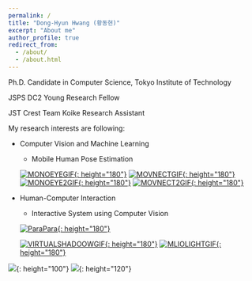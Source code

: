 ```yaml
---
permalink: /
title: "Dong-Hyun Hwang (황동현)"
excerpt: "About me"
author_profile: true
redirect_from: 
  - /about/
  - /about.html
---
```


Ph.D. Candidate in Computer Science, Tokyo Institute of Technology

JSPS DC2 Young Research Fellow

JST Crest Team Koike Research Assistant

My research interests are following:
- Computer Vision and Machine Learning
  - Mobile Human Pose Estimation

  [![MONOEYEGIF](http://hwangdonghyun.github.io/images/gifs/monoeye.gif){: height="180"}](https://hwangdonghyun.github.io/publication/2020-uist)
  [![MOVNECTGIF](http://hwangdonghyun.github.io/images/gifs/movnect.gif){: height="180"}](https://hwangdonghyun.github.io/publication/2020-wacv)
  [![MONOEYE2GIF](http://hwangdonghyun.github.io/images/gifs/ahs.gif){: height="180"}](https://hwangdonghyun.github.io/publication/2021-ah)
  [![MOVNECT2GIF](http://hwangdonghyun.github.io/images/gifs/movnect2.gif){: height="180"}](https://hwangdonghyun.github.io/publication/2020-wacv)

- Human-Computer Interaction
  - Interactive System using Computer Vision
  
  [![ParaPara](http://hwangdonghyun.github.io/images/gifs/para.gif){: height="180"}](https://hwangdonghyun.github.io/publication/2021-appsci)

  [![VIRTUALSHADOOWGIF](http://hwangdonghyun.github.io/images/gifs/golf.gif){: height="180"}](https://hwangdonghyun.github.io/publication/2018_iss_virtualshadow)
  [![MLIOLIGHTGIF](http://hwangdonghyun.github.io/images/gifs/mlio.gif){: height="180"}](https://hwangdonghyun.github.io/publication/2018_iss_mliolight)


![](http://hwangdonghyun.github.io/images/logos/tokyotechlogo.jpg){: height="100"}
![](http://hwangdonghyun.github.io/images/logos/jspslogo.png){: height="120"}


